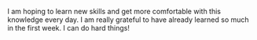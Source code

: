 I am hoping to learn new skills and get more comfortable with this knowledge every day. I am really grateful to have already learned so much in the first week. I can do hard things!

